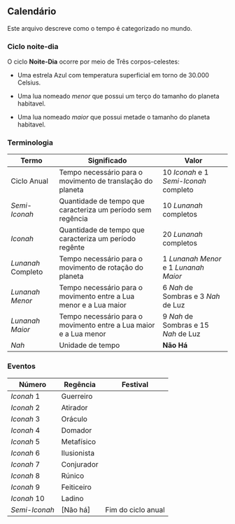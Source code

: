 ## Calendário

Este arquivo descreve como o tempo é categorizado no mundo.

### Ciclo noite-dia

O ciclo **Noite-Dia** ocorre por meio de Três corpos-celestes:

* Uma estrela Azul com temperatura superficial em torno de 30.000 Celsius.

* Uma lua nomeado *menor* que possui um terço do tamanho do planeta habitavel.

* Uma lua nomeado *maior* que possui metade o tamanho do planeta habitavel.

### Terminologia

 Termo | Significado | Valor
-------|-------------|-------
Ciclo Anual | Tempo necessário para o movimento de translação do planeta | 10 *Iconah* e 1 *Semi-Iconah* completo
*Semi-Iconah* | Quantidade de tempo que caracteriza um período sem regência | 10 *Lunanah* completos
*Iconah* | Quantidade de tempo que caracteriza um período regênte | 20 *Lunanah* completos
*Lunanah* Completo | Tempo necessário para o movimento de rotação do planeta | 1 *Lunanah Menor* e 1 *Lunanah Maior*
*Lunanah Menor* | Tempo necessário para o movimento entre a Lua menor e a Lua maior | 6 *Nah* de Sombras e 3 *Nah* de Luz
*Lunanah Maior* | Tempo necessário para o movimento entre a Lua maior e a Lua menor | 9 *Nah* de Sombras e 15 *Nah* de Luz
*Nah* | Unidade de tempo | **Não Há**

### Eventos

Número | Regência | Festival
-------|---------|---------
*Iconah* 1 | Guerreiro |
*Iconah* 2 | Atirador |
*Iconah* 3 | Oráculo |
*Iconah* 4 | Domador |
*Iconah* 5 | Metafísico |
*Iconah* 6 | Ilusionista |
*Iconah* 7 | Conjurador |
*Iconah* 8 | Rúnico |
*Iconah* 9 | Feiticeiro |
*Iconah* 10 | Ladino |
*Semi-Iconah* | [Não há] | Fim do ciclo anual
